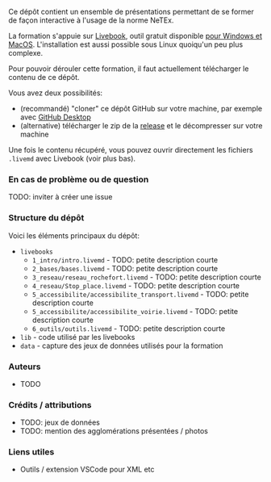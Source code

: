 Ce dépôt contient un ensemble de présentations permettant de se former de façon interactive à l'usage de la norme NeTEx.

La formation s'appuie sur [Livebook](https://livebook.dev/), outil gratuit disponible [pour Windows et MacOS](https://livebook.dev/#install). L'installation est aussi possible sous Linux quoiqu'un peu plus complexe.

Pour pouvoir dérouler cette formation, il faut actuellement télécharger le contenu de ce dépôt.

Vous avez deux possibilités:
- (recommandé) "cloner" ce dépôt GitHub sur votre machine, par exemple avec [GitHub Desktop](https://github.com/apps/desktop)
- (alternative) télécharger le zip de la [release](releases) et le décompresser sur votre machine

Une fois le contenu récupéré, vous pouvez ouvrir directement les fichiers `.livemd` avec Livebook (voir plus bas).

### En cas de problème ou de question

TODO: inviter à créer une issue

### Structure du dépôt

Voici les éléments principaux du dépôt:

- `livebooks`
  - `1_intro/intro.livemd` - TODO: petite description courte
  - `2_bases/bases.livemd` - TODO: petite description courte
  - `3_reseau/reseau_rochefort.livemd` - TODO: petite description courte
  - `4_reseau/Stop_place.livemd` - TODO: petite description courte
  - `5_accessibilite/accessibilite_transport.livemd` - TODO: petite description courte
  - `5_accessibilite/accessibilite_voirie.livemd` - TODO: petite description courte
  - `6_outils/outils.livemd` - TODO: petite description courte
- `lib` - code utilisé par les livebooks
- `data` - capture des jeux de données utilisés pour la formation

### Auteurs

- TODO

### Crédits / attributions

- TODO: jeux de données
- TODO: mention des agglomérations présentées / photos

### Liens utiles

- Outils / extension VSCode pour XML etc